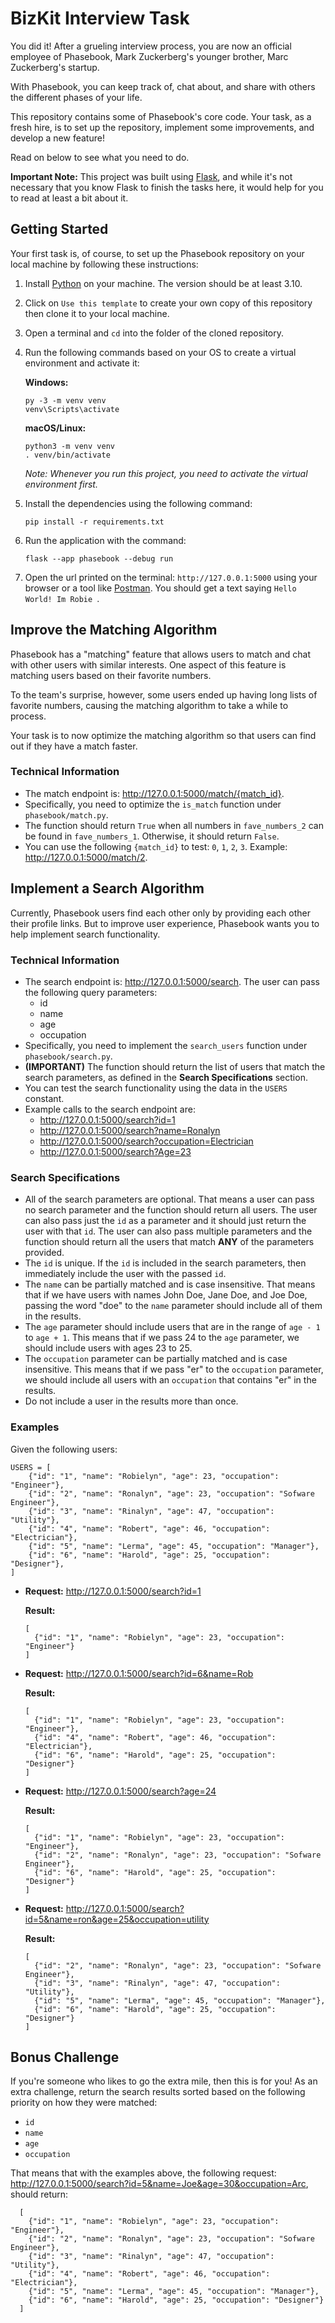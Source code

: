 # BizKit Interview Task

You did it! After a grueling interview process, you are now an official employee of Phasebook, Mark Zuckerberg's younger brother, Marc Zuckerberg's startup.

With Phasebook, you can keep track of, chat about, and share with others the different phases of your life.

This repository contains some of Phasebook's core code. Your task, as a fresh hire, is to set up the repository, implement some improvements, and develop a new feature!

Read on below to see what you need to do.

**Important Note:** This project was built using [Flask](https://flask.palletsprojects.com/en/2.2.x/), and while it's not necessary that you know Flask to finish the tasks here, it would help for you to read at least a bit about it.

## Getting Started

Your first task is, of course, to set up the Phasebook repository on your local machine by following these instructions:

1. Install [Python](https://www.python.org/downloads/) on your machine. The version should be at least 3.10.
2. Click on `Use this template` to create your own copy of this repository then clone it to your local machine.
3. Open a terminal and `cd` into the folder of the cloned repository.
4. Run the following commands based on your OS to create a virtual environment and activate it:

   **Windows:**
    ```
    py -3 -m venv venv
    venv\Scripts\activate
    ```

    **macOS/Linux:**
    ```
    python3 -m venv venv
    . venv/bin/activate
    ```

    *Note: Whenever you run this project, you need to activate the virtual environment first.*

5. Install the dependencies using the following command:
    ```
    pip install -r requirements.txt
    ```
6. Run the application with the command:
    ```
    flask --app phasebook --debug run
    ```
7. Open the url printed on the terminal: `http://127.0.0.1:5000` using your browser or a tool like [Postman](https://www.postman.com). You should get a text saying `Hello World! Im Robie `.


## Improve the Matching Algorithm
Phasebook has a "matching" feature that allows users to match and chat with other users with similar interests. One aspect of this feature is matching users based on their favorite numbers.

To the team's surprise, however, some users ended up having long lists of favorite numbers, causing the matching algorithm to take a while to process.

Your task is to now optimize the matching algorithm so that users can find out if they have a match faster.

### Technical Information
- The match endpoint is: http://127.0.0.1:5000/match/{match_id}.
- Specifically, you need to optimize the `is_match` function under `phasebook/match.py`.
- The function should return `True` when all numbers in `fave_numbers_2` can be found in `fave_numbers_1`. Otherwise, it should return `False`.
- You can use the following `{match_id}` to test: `0`, `1`, `2`, `3`. Example: http://127.0.0.1:5000/match/2.

## Implement a Search Algorithm

Currently, Phasebook users find each other only by providing each other their profile links. But to improve user experience, Phasebook wants you to help implement search functionality.

### Technical Information
- The search endpoint is: http://127.0.0.1:5000/search. The user can pass the following query parameters:
  - id
  - name
  - age
  - occupation
- Specifically, you need to implement the `search_users` function under `phasebook/search.py`.
- **(IMPORTANT)** The function should return the list of users that match the search parameters, as defined in the **Search Specifications** section.
- You can test the search functionality using the data in the `USERS` constant.
- Example calls to the search endpoint are:
  - http://127.0.0.1:5000/search?id=1
  - http://127.0.0.1:5000/search?name=Ronalyn
  - http://127.0.0.1:5000/search?occupation=Electrician
  - http://127.0.0.1:5000/search?Age=23

### Search Specifications
- All of the search parameters are optional. That means a user can pass no search parameter and the function should return all users. The user can also pass just the `id` as a parameter and it should just return the user with that `id`. The user can also pass multiple parameters and the function should return all the users that match **ANY** of the parameters provided.
- The `id` is unique. If the `id` is included in the search parameters, then immediately include the user with the passed `id`.
- The `name` can be partially matched and is case insensitive. That means that if we have users with names John Doe, Jane Doe, and Joe Doe, passing the word "doe" to the `name` parameter should include all of them in the results.
- The `age` parameter should include users that are in the range of `age - 1` to `age + 1`. This means that if we pass 24 to the `age` parameter, we should include users with ages 23 to 25.
- The `occupation` parameter can be partially matched and is case insensitive. This means that if we pass "er" to the `occupation` parameter, we should include all users with an `occupation` that contains "er" in the results.
- Do not include a user in the results more than once.

### Examples
Given the following users:
```
USERS = [
    {"id": "1", "name": "Robielyn", "age": 23, "occupation": "Engineer"},
    {"id": "2", "name": "Ronalyn", "age": 23, "occupation": "Sofware Engineer"},
    {"id": "3", "name": "Rinalyn", "age": 47, "occupation": "Utility"},
    {"id": "4", "name": "Robert", "age": 46, "occupation": "Electrician"},
    {"id": "5", "name": "Lerma", "age": 45, "occupation": "Manager"},
    {"id": "6", "name": "Harold", "age": 25, "occupation": "Designer"},
]
```
- **Request:** http://127.0.0.1:5000/search?id=1

  **Result:**
  ```
  [
    {"id": "1", "name": "Robielyn", "age": 23, "occupation": "Engineer"}
  ]
  ```

- **Request:** http://127.0.0.1:5000/search?id=6&name=Rob

  **Result:**
  ```
  [
    {"id": "1", "name": "Robielyn", "age": 23, "occupation": "Engineer"},
    {"id": "4", "name": "Robert", "age": 46, "occupation": "Electrician"},
    {"id": "6", "name": "Harold", "age": 25, "occupation": "Designer"}
  ]
  ```

- **Request:** http://127.0.0.1:5000/search?age=24

  **Result:**
  ```
  [
    {"id": "1", "name": "Robielyn", "age": 23, "occupation": "Engineer"},
    {"id": "2", "name": "Ronalyn", "age": 23, "occupation": "Sofware Engineer"},
    {"id": "6", "name": "Harold", "age": 25, "occupation": "Designer"}
  ]
  ```

- **Request:** http://127.0.0.1:5000/search?id=5&name=ron&age=25&occupation=utility

  **Result:**
  ```
  [
    {"id": "2", "name": "Ronalyn", "age": 23, "occupation": "Sofware Engineer"},
    {"id": "3", "name": "Rinalyn", "age": 47, "occupation": "Utility"},
    {"id": "5", "name": "Lerma", "age": 45, "occupation": "Manager"},
    {"id": "6", "name": "Harold", "age": 25, "occupation": "Designer"}
  ]
  ```

## Bonus Challenge
If you're someone who likes to go the extra mile, then this is for you! As an extra challenge, return the search results sorted based on the following priority on how they were matched:
- `id`
- `name`
- `age`
- `occupation`

That means that with the examples above, the following request: http://127.0.0.1:5000/search?id=5&name=Joe&age=30&occupation=Arc, should return:
```
  [
    {"id": "1", "name": "Robielyn", "age": 23, "occupation": "Engineer"},
    {"id": "2", "name": "Ronalyn", "age": 23, "occupation": "Sofware Engineer"},
    {"id": "3", "name": "Rinalyn", "age": 47, "occupation": "Utility"},
    {"id": "4", "name": "Robert", "age": 46, "occupation": "Electrician"},
    {"id": "5", "name": "Lerma", "age": 45, "occupation": "Manager"},
    {"id": "6", "name": "Harold", "age": 25, "occupation": "Designer"}
  ]
  ```
